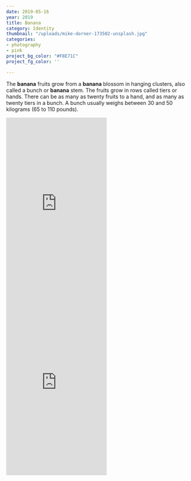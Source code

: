 ```yaml
---
date: 2019-05-16
year: 2019
title: Banana
category: Identity
thumbnail: "/uploads/mike-dorner-173502-unsplash.jpg"
categories:
- photography
- pink
project_bg_color: "#F8E71C"
project_fg_color: ''

---
```

The **banana** fruits grow from a **banana** blossom in hanging clusters, also called a bunch or **banana** stem. The fruits grow in rows called tiers or hands. There can be as many as twenty fruits to a hand, and as many as twenty tiers in a bunch. A bunch usually weighs between 30 and 50 kilograms (65 to 110 pounds).

<iframe width="270" height="480" style="max-width: 270px; max-height: 480px;" frameborder="0" src="https://play.snapchat.com/gulabiqueen?upnext=1&loop=true"></iframe>

<iframe width="270" height="480" style="max-width: 270px; max-height: 480px;" frameborder="0" src="https://play.snapchat.com/s:JJpXpKKASKauB4KM-LXI1w?upnext=1&loop=true"></iframe>